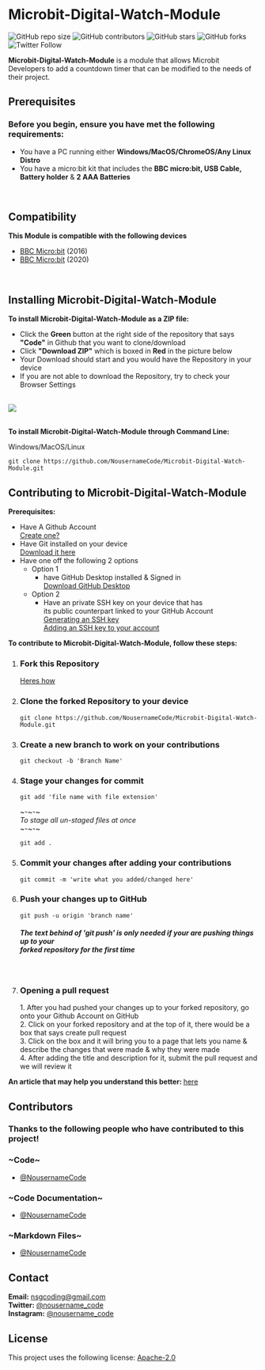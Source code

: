 # Microbit-Digital-Watch-Module

![GitHub repo size](https://img.shields.io/github/repo-size/NousernameCode/Microbit-Digital-Watch-Module)
![GitHub contributors](https://img.shields.io/github/contributors/NousernameCode/Microbit-Digital-Watch-Module)
![GitHub stars](https://img.shields.io/github/stars/NousernameCode/Microbit-Digital-Watch-Module?style=social)
![GitHub forks](https://img.shields.io/github/forks/NousernameCode/Microbit-Digital-Watch-Module?style=social)
![Twitter Follow](https://img.shields.io/twitter/follow/nousername_code?style=social)

<b>Microbit-Digital-Watch-Module</b> is a module that allows Microbit Developers to add a countdown timer that can be modified to the needs of their project.

## Prerequisites

<h3>Before you begin, ensure you have met the following requirements:</h3>

* You have a PC running either <b>Windows/MacOS/ChromeOS/Any Linux Distro</b>
* You have a micro:bit kit that includes the <b>BBC micro:bit, USB Cable, Battery holder</b> & <b>2 AAA Batteries</b>
</br>

## Compatibility

<b>This Module is compatible with the following devices</b> </br>

* [BBC Micro:bit](https://microbit.org/) (2016)
* [BBC Micro:bit](https://microbit.org/) (2020)

</br>

## Installing Microbit-Digital-Watch-Module

<b>To install Microbit-Digital-Watch-Module as a ZIP file:</b>

* Click the <b>Green</b> button at the right side of the repository that says <b>"Code"</b> in Github that you want to clone/download</br>
* Click <b>"Download ZIP"</b> which is boxed in <b>Red</b> in the picture below</br>
* Your Download should start and you would have the Repository in your device
* If you are not able to download the Repository, try to check your Browser Settings
</br></br>
<img src="https://encrypted-tbn0.gstatic.com/images?q=tbn%3AANd9GcQGTZHmBgyuEk24MzXj0_1OvmdBGeHps7TQyQ&usqp=CAU">
</br></br>

<b>To install Microbit-Digital-Watch-Module through Command Line:</b>

Windows/MacOS/Linux

```
git clone https://github.com/NousernameCode/Microbit-Digital-Watch-Module.git
```
## Contributing to Microbit-Digital-Watch-Module

<b>Prerequisites:</b>

* Have A Github Account </br>
  [Create one?](https://github.com/join)
* Have Git installed on your device </br>
  [Download it here](https://git-scm.com/downloads)
* Have one off the following 2 options
  * Option 1
    * have GitHub Desktop installed & Signed in </br>
    [Download GitHub Desktop](https://desktop.github.com/)
  * Option 2
    * Have an private SSH key on your device that has </br>
    its public counterpart linked to your GitHub Account </br>
    [Generating an SSH key](https://docs.github.com/en/free-pro-team@latest/github/authenticating-to-github/adding-a-new-ssh-key-to-your-github-account) </br>
    [Adding an SSH key to your account](https://docs.github.com/en/free-pro-team@latest/github/authenticating-to-github/generating-a-new-ssh-key-and-adding-it-to-the-ssh-agent)

<b>To contribute to Microbit-Digital-Watch-Module, follow these steps:</b>

1. <h3>Fork this Repository</h3>
   
   [Heres how](https://docs.github.com/en/free-pro-team@latest/github/getting-started-with-github/fork-a-repo)
2. <h3>Clone the forked Repository to your device</h3>
   
   ```
   git clone https://github.com/NousernameCode/Microbit-Digital-Watch-Module.git
   ```
3. <h3>Create a new branch to work on your contributions</h3>
   
   ```
   git checkout -b 'Branch Name'
   ```
4. <h3>Stage your changes for commit</h3>
 
   ```
   git add 'file name with file extension'
   ```
   ~-~-~ </br>
   <i>To stage all un-staged files at once</i></br>
   ~-~-~
   ```
   git add .
   ```
6. <h3>Commit your changes after adding your contributions</h3>

   ```
   git commit -m 'write what you added/changed here'
   ```
7. <h3>Push your changes up to GitHub</h3>
   
   ```
   git push -u origin 'branch name'
   ```
   <h5><i>The text behind of 'git push' is only needed if your are pushing things up to your </br>
   forked repository for the first time</i></h5> </br>
8. <h3>Opening a pull request</h3>
   1. After you had pushed your changes up to your forked repository, go onto your Github Account on GitHub </br>
   2. Click on your forked repository and at the top of it, there would be a box that says create pull request </br>
   3. Click on the box and it will bring you to a page that lets you name & describe the changes that were made & why they were made </br>
   4. After adding the title and description for it, submit the pull request and we will review it </br>

<b>An article that may help you understand this better: </b>[here](https://jarv.is/notes/how-to-pull-request-fork-github/)

## Contributors

<h3><b>Thanks to the following people who have contributed to this project!</b></h3>
<h3>~Code~</h3>

* [@NousernameCode](https://github.com/NousernameCode)

<h3>~Code Documentation~</h3>

* [@NousernameCode](https://github.com/NousernameCode)

<h3>~Markdown Files~</h3>

* [@NousernameCode](https://github.com/NousernameCode)

## Contact

<b>Email:</b> <nsgcoding@gmail.com> </br>
<b>Twitter:</b> [@nousername_code](https://twitter.com/nousername_code) </br>
<b>Instagram:</b> [@nousername_code](https://www.instagram.com/nousername_code/)

## License

This project uses the following license: [Apache-2.0](https://www.apache.org/licenses/LICENSE-2.0)
